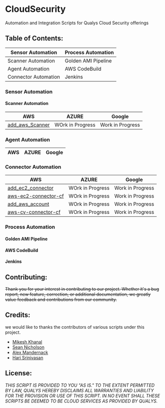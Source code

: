 # CloudSecurity
Automation and Integration Scripts for Qualys Cloud Security offerings 




## Table of Contents: 

Sensor Automation | Process Automation
----------------- | ------------------
Scanner Automation | Golden AMI Pipeline
Agent Automation | AWS CodeBuild
Connector Automation | Jenkins 


### Sensor Automation
#### Scanner Automation
AWS | AZURE | Google
----| ----- | ------
[add_aws_Scanner](https://github.com/Qualys-Public/add_aws_Scanner) | WOrk in Progress | Work in Progress
### Agent Automation
AWS | AZURE | Google
----| ----- | ------
### Connector Automation
AWS | AZURE | Google
----| ----- | ------
[add_ec2_connector](https://github.com/Qualys-Public/add_ec2_connector) | WOrk in Progress | Work in Progress
[aws-ec2-connector-cf](https://github.com/Qualys-Public/aws-ec2-connector-cf) | WOrk in Progress | Work in Progress
[add_aws_account](https://github.com/Qualys-Public/add_aws_account) | WOrk in Progress | Work in Progress
[aws-cv-connector-cf](https://github.com/Qualys-Public/aws-cv-connector-cf)| WOrk in Progress | Work in Progress
### Process Automation
#### Golden AMI Pipeline

#### AWS CodeBuild

#### Jenkins

## Contributing: 
~~Thank you for your interest in contributing to our project. Whether it's a bug report, new feature, correction, or additional documentation, we greatly value feedback and contributions from our community.~~

## Credits: 
we would like to thanks the contributors of various scripts under this project.

* [Mikesh Khanal](https://github.com/mkhanal1)
* [Sean Nicholson](https://github.com/snicholson-qualys)
* [Alex Mandernack](https://github.com/amandernackq)
* [Hari Srinivasan](https://github.com/hsrinivasanqualys)

## License: 

_THIS SCRIPT IS PROVIDED TO YOU "AS IS." 
TO THE EXTENT PERMITTED BY LAW, QUALYS HEREBY DISCLAIMS 
ALL WARRANTIES AND LIABILITY FOR THE PROVISION OR USE OF THIS SCRIPT. 
IN NO EVENT SHALL THESE SCRIPTS BE DEEMED TO BE CLOUD SERVICES AS PROVIDED BY QUALYS._


